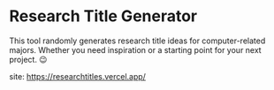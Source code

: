# Research Title Generator

This tool randomly generates research title ideas for computer-related majors. Whether you need inspiration or a starting point for your next project. 😉

site: https://researchtitles.vercel.app/
